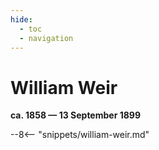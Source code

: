 ```yaml
---
hide:
  - toc
  - navigation 
---
```


# William Weir

**ca. 1858 — 13 September 1899**

--8<-- "snippets/william-weir.md"
